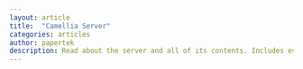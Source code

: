 ```yaml
---
layout: article
title:  "Camellia Server"
categories: articles
author: papertek
description: Read about the server and all of its contents. Includes events, history and more!
---
```

<!-- Items to include: -->
<!-- Article Test -->
